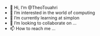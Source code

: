 - 👋 Hi, I’m @TheoTouahri
- 👀 I’m interested in the world of computing
- 🌱 I’m currently learning at simplon
- 💞️ I’m looking to collaborate on ...
- 📫 How to reach me ...

<!---
TheoTouahri/TheoTouahri is a ✨ special ✨ repository because its `README.md` (this file) appears on your GitHub profile.
You can click the Preview link to take a look at your changes.
--->
